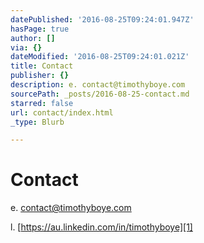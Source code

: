 ```yaml
---
datePublished: '2016-08-25T09:24:01.947Z'
hasPage: true
author: []
via: {}
dateModified: '2016-08-25T09:24:01.021Z'
title: Contact
publisher: {}
description: e. contact@timothyboye.com
sourcePath: _posts/2016-08-25-contact.md
starred: false
url: contact/index.html
_type: Blurb

---
```

# Contact

e. [contact@timothyboye.com][0]

l. [https://au.linkedin.com/in/timothyboye][1]

[0]: http://mailto:contact@timothyboye.com/ "contact@timothyboye.com"
[1]: https://au.linkedin.com/in/timothyboye "https://au.linkedin.com/in/timothyboye"